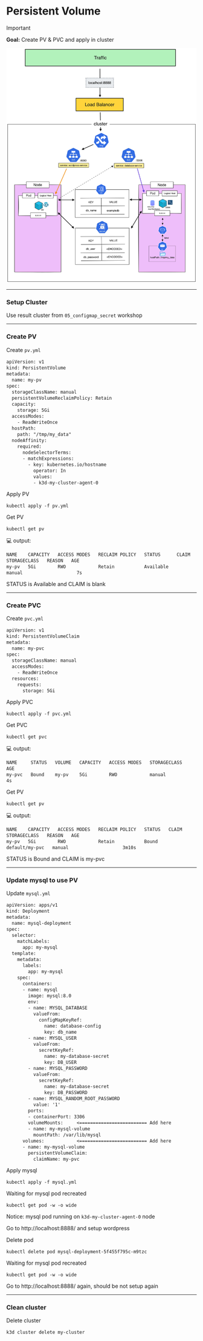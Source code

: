 # Persistent Volume

> [!IMPORTANT]  
> **Goal:** Create PV & PVC and apply in cluster

![diagram](diagram.png)

---

### Setup Cluster

Use result cluster from `05_configmap_secret` workshop

---

### Create PV

Create `pv.yml`
```
apiVersion: v1
kind: PersistentVolume
metadata:
  name: my-pv
spec:
  storageClassName: manual
  persistentVolumeReclaimPolicy: Retain
  capacity:
    storage: 5Gi
  accessModes:
    - ReadWriteOnce
  hostPath:
    path: "/tmp/my_data"
  nodeAffinity:
    required:
      nodeSelectorTerms:
      - matchExpressions:
        - key: kubernetes.io/hostname
          operator: In
          values:
          - k3d-my-cluster-agent-0
```

Apply PV
```
kubectl apply -f pv.yml
```

Get PV
```
kubectl get pv
```

:computer: output:
```
NAME    CAPACITY   ACCESS MODES   RECLAIM POLICY   STATUS      CLAIM   STORAGECLASS   REASON   AGE
my-pv   5Gi        RWO            Retain           Available           manual                    7s
```
STATUS is Available and CLAIM is blank

---

### Create PVC

Create `pvc.yml`
```
apiVersion: v1
kind: PersistentVolumeClaim
metadata:
  name: my-pvc
spec:
  storageClassName: manual
  accessModes:
    - ReadWriteOnce
  resources:
    requests:
      storage: 5Gi
```

Apply PVC
```
kubectl apply -f pvc.yml
```

Get PVC
```
kubectl get pvc
```

:computer: output:
```
NAME     STATUS   VOLUME   CAPACITY   ACCESS MODES   STORAGECLASS   AGE
my-pvc   Bound    my-pv    5Gi        RWO            manual           4s
```

Get PV
```
kubectl get pv
```

:computer: output:
```
NAME    CAPACITY   ACCESS MODES   RECLAIM POLICY   STATUS   CLAIM            STORAGECLASS   REASON   AGE
my-pv   5Gi        RWO            Retain           Bound    default/my-pvc   manual                    3m10s
```

STATUS is Bound and CLAIM is my-pvc

---

### Update mysql to use PV
Update `mysql.yml`
```
apiVersion: apps/v1
kind: Deployment
metadata:
  name: mysql-deployment
spec:
  selector:
    matchLabels:
      app: my-mysql
  template:
    metadata:
      labels:
        app: my-mysql
    spec:
      containers:
      - name: mysql
        image: mysql:8.0
        env:
        - name: MYSQL_DATABASE
          valueFrom:
            configMapKeyRef:
              name: database-config
              key: db_name
        - name: MYSQL_USER
          valueFrom:
            secretKeyRef:
              name: my-database-secret
              key: DB_USER
        - name: MYSQL_PASSWORD
          valueFrom:
            secretKeyRef:
              name: my-database-secret
              key: DB_PASSWORD
        - name: MYSQL_RANDOM_ROOT_PASSWORD
          value: '1'
        ports:
        - containerPort: 3306
        volumeMounts:     <========================= Add here
        - name: my-mysql-volume
          mountPath: /var/lib/mysql
      volumes:            <========================= Add here
      - name: my-mysql-volume
        persistentVolumeClaim:
          claimName: my-pvc
```

Apply mysql
```
kubectl apply -f mysql.yml
```

Waiting for mysql pod recreated
```
kubectl get pod -w -o wide
```
Notice: mysql pod running on `k3d-my-cluster-agent-0` node

Go to http://localhost:8888/ and setup wordpress

Delete pod
```
kubectl delete pod mysql-deployment-5f455f795c-m9tzc
```

Waiting for mysql pod recreated
```
kubectl get pod -w -o wide
```

Go to http://localhost:8888/ again, should be not setup again

---

### Clean cluster

Delete cluster
```
k3d cluster delete my-cluster
```
